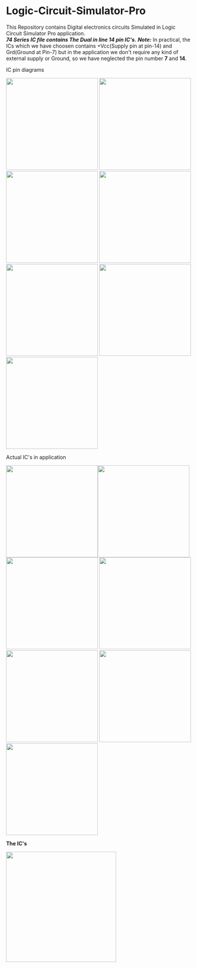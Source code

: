 # Logic-Circuit-Simulator-Pro
This Repository contains Digital electronics circuits Simulated in Logic Circuit Simulator Pro application.          
       ***74 Series IC file contains The Dual in line 14 pin IC's.***
***Note:*** In practical, the ICs which we have choosen contains +Vcc(Supply pin at pin-14) and Grd(Ground at Pin-7) but in the application we don't require any kind of external supply or Ground, so we have neglected the pin number **7** and **14**.

IC pin diagrams

<img src="https://user-images.githubusercontent.com/85921230/158516197-0f3fefee-4e39-4640-aed7-3163070cb7e6.jpeg" width="250" height="250" /> <img src="https://user-images.githubusercontent.com/85921230/158516298-2ef3a36f-4d58-49e3-a254-4ab83505ce0a.jpeg"  width="250" height="250" /> <img src="https://user-images.githubusercontent.com/85921230/158516349-af1b7d44-bb1f-4e8d-b274-86f664b96917.jpeg"  width="250" height="250" /> <img src="https://user-images.githubusercontent.com/85921230/158516584-12871339-047c-4dcf-a7fa-b7f5ce879bf0.jpeg"  width="250" height="250" /> <img src="https://user-images.githubusercontent.com/85921230/158516643-29b570a1-ce98-4a51-9f4e-a9cb3e306b3e.jpeg"  width="250" height="250" /> <img src="https://user-images.githubusercontent.com/85921230/158516682-353ea3aa-f6d9-4819-bfc6-5c1e02cb389a.jpeg"  width="250" height="250" /> <img src="https://user-images.githubusercontent.com/85921230/158516724-f29a54a3-4c53-4b14-b88e-532cd1282f20.jpeg"  width="250" height="250" />


Actual IC's in application

<img src="https://user-images.githubusercontent.com/85921230/158516266-b997b9f3-ecc2-479f-b376-87d35f45fee4.jpeg"  width="250" height="250" /><img src="https://user-images.githubusercontent.com/85921230/158516320-38cbbe4a-7015-466d-92cc-a672720b2f45.jpeg"  width="250" height="250" /> <img src="https://user-images.githubusercontent.com/85921230/158516518-484e28f2-0032-4e9b-a4e0-d402fa8b450a.jpeg"  width="250" height="250" /> <img src="https://user-images.githubusercontent.com/85921230/158516599-d18bf25b-461e-4d92-8c45-4e41490dfee3.jpeg"  width="250" height="250" /> <img src="https://user-images.githubusercontent.com/85921230/158516668-066fbd06-ecf4-428b-9dba-ca4a99ff9b9e.jpeg"  width="250" height="250" /> <img src="https://user-images.githubusercontent.com/85921230/158516702-abfe8f56-fc36-4b7e-8b74-c131a4bd98ca.jpeg"  width="250" height="250" /> <img src="https://user-images.githubusercontent.com/85921230/158516762-99dd8e63-a942-4e26-884a-66069a0404a3.jpeg"  width="250" height="250" />

 

 
 **The IC's**
 
 
<img src="https://user-images.githubusercontent.com/85921230/158519361-dc62e4bb-3691-4bcf-aec8-15e96bdc2111.jpeg" width="300" height="300" />
